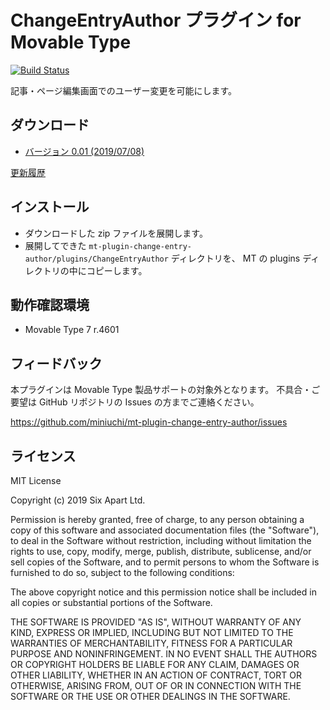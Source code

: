 # ChangeEntryAuthor プラグイン for Movable Type

[![Build Status](https://travis-ci.org/miniuchi/mt-plugin-change-entry-author.svg?branch=master)](https://travis-ci.org/miniuchi/mt-plugin-change-entry-author)

記事・ページ編集画面でのユーザー変更を可能にします。

## ダウンロード

* [バージョン 0.01 (2019/07/08)](https://github.com/miniuchi/mt-plugin-change-entry-author/archive/0.01.zip)

[更新履歴](https://github.com/miniuchi/mt-plugin-change-entry-author/releases)

## インストール

* ダウンロードした zip ファイルを展開します。
* 展開してできた `mt-plugin-change-entry-author/plugins/ChangeEntryAuthor` ディレクトリを、 MT の plugins ディレクトリの中にコピーします。

## 動作確認環境

* Movable Type 7 r.4601

## フィードバック

本プラグインは Movable Type 製品サポートの対象外となります。
不具合・ご要望は GitHub リポジトリの Issues の方までご連絡ください。

https://github.com/miniuchi/mt-plugin-change-entry-author/issues

## ライセンス

MIT License

Copyright (c) 2019 Six Apart Ltd.

Permission is hereby granted, free of charge, to any person obtaining a copy
of this software and associated documentation files (the "Software"), to deal
in the Software without restriction, including without limitation the rights
to use, copy, modify, merge, publish, distribute, sublicense, and/or sell
copies of the Software, and to permit persons to whom the Software is
furnished to do so, subject to the following conditions:

The above copyright notice and this permission notice shall be included in all
copies or substantial portions of the Software.

THE SOFTWARE IS PROVIDED "AS IS", WITHOUT WARRANTY OF ANY KIND, EXPRESS OR
IMPLIED, INCLUDING BUT NOT LIMITED TO THE WARRANTIES OF MERCHANTABILITY,
FITNESS FOR A PARTICULAR PURPOSE AND NONINFRINGEMENT. IN NO EVENT SHALL THE
AUTHORS OR COPYRIGHT HOLDERS BE LIABLE FOR ANY CLAIM, DAMAGES OR OTHER
LIABILITY, WHETHER IN AN ACTION OF CONTRACT, TORT OR OTHERWISE, ARISING FROM,
OUT OF OR IN CONNECTION WITH THE SOFTWARE OR THE USE OR OTHER DEALINGS IN THE
SOFTWARE.

